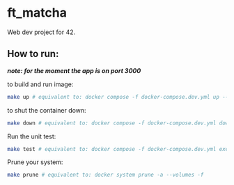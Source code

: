 # ft_matcha

Web dev project for 42.

## How to run:

**_note: for the moment the app is on port 3000_**

to build and run image:

```sh
make up # equivalent to: docker compose -f docker-compose.dev.yml up --build
```

to shut the container down:

```sh
make down # equivalent to: docker compose -f docker-compose.dev.yml down
```

Run the unit test:

```sh
make test # equivalent to: docker compose -f docker-compose.dev.yml exec matcha pnpm run test:unit
```

Prune your system:

```sh
make prune # equivalent to: docker system prune -a --volumes -f
```
